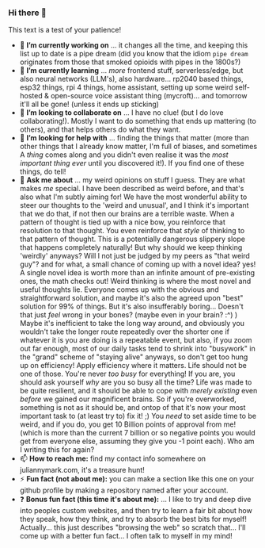 ### Hi there 👋

This text is a test of your patience!

- 🔭 **I’m currently working on** ... it changes all the time, and keeping this list up to date is a pipe dream (did you know that the idiom `pipe dream` originates from those that smoked opioids with pipes in the 1800s?)
- 🌱 **I’m currently learning** ... _more_ frontend stuff, serverless/edge, but also neural networks (LLM's), also hardware... rp2040 based things, esp32 things, rpi 4 things, home assistant, setting up some weird self-hosted & open-source voice assistant thing (mycroft)... and tomorrow it'll all be gone! (unless it ends up sticking)
- 👯 **I’m looking to collaborate on** ... I have no clue! (but I do love collaborating!). Mostly I want to do something that ends up mattering (to others), and that helps others do what they want.
- 🤔 **I’m looking for help with** ... finding the things that matter (more than other things that I already know matter, I'm full of biases, and sometimes A _thing_ comes along and you didn't even realise it was the _most important thing ever_ until you discovered it!). If you find one of these things, do tell!
- 💬 **Ask me about** ... my weird opinions on stuff I guess. They are what makes _me_ special. I have been described as weird before, and that's also what I'm subtly aiming for! We have the most wonderful ability to steer our thoughts to the 'weird and unusual', and I think it's important that we do that, if not then our brains are a terrible waste. When a pattern of thought is tied up with a nice bow, you reinforce that resolution to that thought. You even reinforce that _style_ of thinking to that pattern of thought. This is a potentially dangerous slippery slope that happens completely naturally! But why should we keep thinking 'weirdly' anyways? Will I not just be judged by my peers as "that weird guy"? and for what, a small chance of coming up with a novel idea? yes! A single novel idea is worth more than an infinite amount of pre-existing ones, the math checks out! Weird thinking is where the most novel and useful thoughts lie. Everyone comes up with the obvious and straightforward solution, and maybe it's also the agreed upon "best" solution for 99% of things. But it's also insufferably boring... Doesn't that just _feel_ wrong in your bones? (maybe even in your brain? :^) ) Maybe it's inefficient to take the long way around, and obviously you wouldn't take the longer route repeatedly over the shorter one if whatever it is you are doing is a repeatable event, but also, if you zoom out far enough, most of our daily tasks tend to shrink into "busywork" in the "grand" scheme of "staying alive" anyways, so don't get too hung up on efficiency! Apply efficiency where it matters. Life should not be one of those. You're never _too busy_ for everything! If you are, you should ask yourself _why_ are you so busy all the time? Life was made to be quite resilient, and it should be able to cope with _merely existing_ even _before_ we gained our magnificent brains. So if you're overworked, something is not as it should be, and ontop of that it's now your most important task to (at least try to) fix it! ;) You _need_ to set aside time to be weird, and if you do, you get 10 Billion points of approval from me! (which is more than the current 7 billion or so negative points you would get from everyone else, assuming they give you -1 point each). Who am I writing this for again?
- 📫 **How to reach me:** find my contact info somewhere on juliannymark.com, it's a treasure hunt!
- ⚡ **Fun fact (not about me):** you can make a section like this one on your github profile by making a repository named after your account.
- ❓ **Bonus fun fact (this time it's about me):** ... I like to try and deep dive into peoples custom websites, and then try to learn a fair bit about how they speak, how they think, and try to absorb the best bits for myself! Actually... this just describes "browsing the web" so scratch that... I'll come up with a better fun fact... I often talk to myself in my mind!
